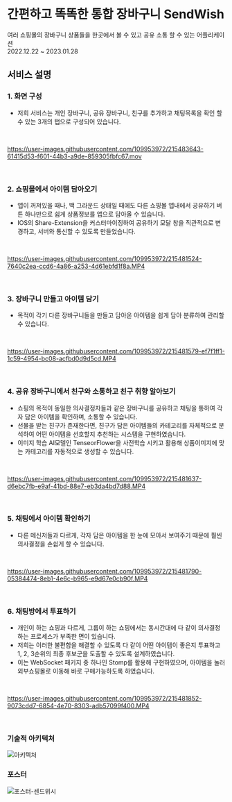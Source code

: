 # 간편하고 똑똑한 통합 장바구니 SendWish
여러 쇼핑몰의 장바구니 상품들을 한곳에서 볼 수 있고 공유 소통 할 수 있는 어플리케이션<br>
2022.12.22 ~ 2023.01.28

## 서비스 설명

### 1. 화면 구성
- 저희 서비스는 개인 장바구니, 공유 장바구니, 친구를 추가하고 채팅목록을 확인 할 수 있는 3개의 탭으로 구성되어 있습니다.
<br>

https://user-images.githubusercontent.com/109953972/215483643-61415d53-f601-44b3-a9de-859305fbfc67.mov 

<br>

### 2. 쇼핑몰에서 아이템 담아오기
- 앱이 꺼져있을 때나, 백 그라운드 상태일 때에도 다른 쇼핑몰 앱내에서 공유하기 버튼 하나만으로 쉽게 상품정보를 앱으로 담아올 수 있습니다.<br>
- IOS의 Share-Extension을 커스터마이징하여 공유하기 모달 창을 직관적으로 변경하고, 서버와 통신할 수 있도록 만들었습니다.
<br>

https://user-images.githubusercontent.com/109953972/215481524-7640c2ea-ccd6-4a86-a253-4d61ebfd1f8a.MP4

<br>

### 3. 장바구니 만들고 아이템 담기
- 목적이 각기 다른 장바구니들을 만들고 담아온 아이템을 쉽게 담아 분류하여 관리할 수 있습니다.
<br>

https://user-images.githubusercontent.com/109953972/215481579-ef7f1ff1-1c59-4954-bc08-acfbd0d9d5cd.MP4

<br>

### 4. 공유 장바구니에서 친구와 소통하고 친구 취향 알아보기
- 쇼핑의 목적이 동일한 의사결정자들과 같은 장바구니를 공유하고 채팅을 통하여 각자 담은 아이템을 확인하며, 소통할 수 있습니다. <br>
- 선물을 받는 친구가 존재한다면, 친구가 담은 아이템들의 카테고리를 자체적으로 분석하여 어떤 아이템을 선호할지 추천하는 시스템을 구현하였습니다. <br>
- 이미지 학습 AI모델인 TenseorFlower을 사전학습 시키고 활용해 상품이미지에 맞는 카테고리를 자동적으로 생성할 수 있습니다. 
<br>

https://user-images.githubusercontent.com/109953972/215481637-d6ebc7fb-e9af-41bd-88e7-eb3da4bd7d88.MP4

<br>

### 5. 채팅에서 아이템 확인하기
- 다른 메신저들과 다르게, 각자 담은 아이템을 한 눈에 모아서 보여주기 때문에 훨씬 의사결정을 손쉽게 할 수 있습니다.
<br>

https://user-images.githubusercontent.com/109953972/215481790-05384474-8eb1-4e6c-b965-e9d67e0cb90f.MP4

<br>

### 6. 채팅방에서 투표하기
- 개인이 하는 쇼핑과 다르게, 그룹이 하는 쇼핑에서는 동시간대에 다 같이 의사결정하는 프로세스가 부족한 면이 있습니다.<br>
- 저희는 이러한 불편함을 해결할 수 있도록 다 같이 어떤 아이템이 좋은지 투표하고 1, 2, 3순위의 최종 후보군을 도출할 수 있도록 설계하였습니다.<br>
- 이는 WebSocket 패키지 중 하나인 Stomp를 활용해 구현하였으며, 아이템을 눌러 외부쇼핑몰로 이동해 바로 구매가능하도록 하였습니다.
<br>

https://user-images.githubusercontent.com/109953972/215481852-9073cdd7-6854-4e70-8303-adb57099f400.MP4

<br>

### 기술적 아키텍처
![아키텍처](https://user-images.githubusercontent.com/109953972/216001021-50a322fe-aa4c-4ce1-989f-a787f6edb6c9.png)

### 포스터
![포스터-센드위시](https://user-images.githubusercontent.com/109953972/216086683-865e0669-55c3-4d5e-9e21-f5c907633052.jpeg)

